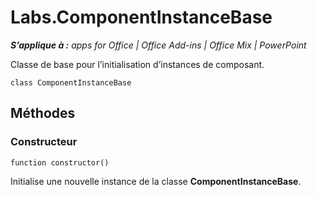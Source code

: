 
# Labs.ComponentInstanceBase

 _**S’applique à :** apps for Office | Office Add-ins | Office Mix | PowerPoint_

Classe de base pour l’initialisation d’instances de composant.

```
class ComponentInstanceBase
```


## Méthodes


### Constructeur

 `function constructor()`

Initialise une nouvelle instance de la classe **ComponentInstanceBase**.

